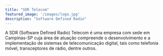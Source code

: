 ```yaml
---
title: "SDR Telecom"
featured_image: '/images/logo.jpg'
description: "Software Defined Radio"
---
```

A SDR (Software Defined Radio) Telecom é uma empresa com sede em Campinas-SP cuja área de atuação compreende o desenvolvimento e a implementação de sistemas de telecomunicação digital, tais como telefonia móvel, transceptores de rádio, dentre outros. 
